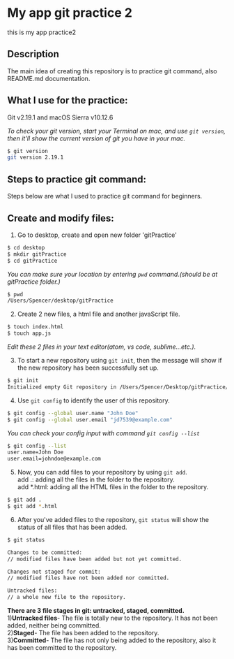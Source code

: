 # My app git practice 2

this is my app practice2

## Description
The main idea of creating this repository is to practice git command, also README.md documentation.

## What I use for the practice:
Git v2.19.1 and macOS Sierra v10.12.6

*To check your git version, start your Terminal on mac, and use `git version`, then it'll show the current version of git you have in your mac.*
```bash
$ git version
git version 2.19.1
```
## Steps to practice git command:
 Steps below are what I used to practice git command for beginners.

**Create and modify files:**
---
1. Go to desktop, create and open new folder 'gitPractice'
```bash
$ cd desktop
$ mkdir gitPractice
$ cd gitPractice
```
*You can make sure your location by entering `pwd` command.(should be at gitPractice folder.)*
```bash
$ pwd
/Users/Spencer/desktop/gitPractice
```

2. Create 2 new files, a html file and another javaScript file.
```bash
$ touch index.html
$ touch app.js
```

*Edit these 2 files in your text editor(atom, vs code, sublime...etc.).*


3. To start a new repository using `git init`, then the message will show if the new repository has been successfully set up.
```bash
$ git init
Initialized empty Git repository in /Users/Spencer/Desktop/gitPractice/.git/
```
4. Use `git config` to identify the user of this repository.
```bash
$ git config --global user.name "John Doe"
$ git config --global user.email "jd7539@example.com"
```
*You can check your config input with command `git config --list`*
```bash
$ git config --list
user.name=John Doe
user.email=johndoe@example.com
```

5. Now, you can add files to your repository by using `git add`.\
  add .: adding all the files in the folder to the repository.\
  add \*.html: adding all the HTML files in the folder to the repository.
```bash
$ git add .
$ git add *.html  
```

6. After you've added files to the repository, `git status` will show the status of all files that has been added.

```bash
$ git status

Changes to be committed:
// modified files have been added but not yet committed.

Changes not staged for commit:
// modified files have not been added nor committed.

Untracked files:
// a whole new file to the repository.
```
**There are 3 file stages in git: untracked, staged, committed.**\
  1)**Untracked files**- The file is totally new to the repository. It has not been added, neither being committed.\
  2)**Staged**- The file has been added to the repository.\
  3)**Committed**- The file has not only being added to the repository, also it has been committed to the repository.
